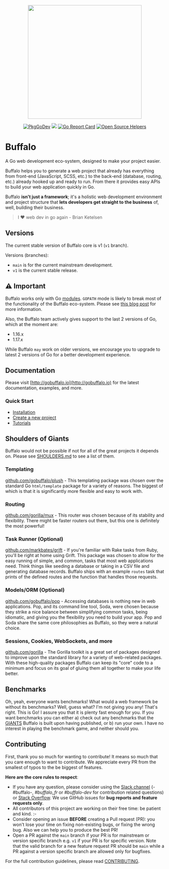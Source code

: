 <p align="center"><img src="https://raw.githubusercontent.com/gobuffalo/buffalo/master/logo.svg" width="360"></p>

<p align="center">
<a href="https://pkg.go.dev/github.com/thegodwinproject/buffalo"><img src="https://pkg.go.dev/badge/github.com/thegodwinproject/buffalo" alt="PkgGoDev"></a>
<a href="https://github.com/thegodwinproject/buffalo/actions/workflows/standard-go-test.yml"><img src="https://github.com/thegodwinproject/buffalo/actions/workflows/standard-go-test.yml/badge.svg"></a>
<a href="https://goreportcard.com/report/github.com/thegodwinproject/buffalo"><img src="https://goreportcard.com/badge/github.com/thegodwinproject/buffalo" alt="Go Report Card" /></a>
<a href="https://www.codetriage.com/gobuffalo/buffalo"><img src="https://www.codetriage.com/gobuffalo/buffalo/badges/users.svg" alt="Open Source Helpers" /></a>
</p>

# Buffalo

A Go web development eco-system, designed to make your project easier.

Buffalo helps you to generate a web project that already has everything from front-end (JavaScript, SCSS, etc.) to the back-end (database, routing, etc.) already hooked up and ready to run. From there it provides easy APIs to build your web application quickly in Go.

Buffalo **isn't just a framework**; it's a holistic web development environment and project structure that **lets developers get straight to the business** of, well, building their business.

> I :heart: web dev in go again - Brian Ketelsen

## Versions

The current stable version of Buffalo core is v1 (`v1` branch).

Versions (branches):
* `main` is for the current mainstream development.
* `v1` is the current stable release.

## ⚠️ Important

Buffalo works only with Go [modules](https://blog.golang.org/using-go-modules). `GOPATH` mode is likely to break most of the functionality of the Buffalo eco-system. Please see [this blog post](https://blog.gobuffalo.io/the-road-to-1-0-requiring-modules-5672c6b015e5) for more information.

Also, the Buffalo team actively gives support to the last 2 versions of Go, which at the moment are:

- 1.16.x
- 1.17.x

While Buffalo `may` work on older versions, we encourage you to upgrade to latest 2 versions of Go for a better development experience.

## Documentation

Please visit [http://gobuffalo.io](http://gobuffalo.io) for the latest documentation, examples, and more.

### Quick Start

- [Installation](https://gobuffalo.io/documentation/getting_started/installation)
- [Create a new project](https://gobuffalo.io/documentation/getting_started/new-project)
- [Tutorials](https://gobuffalo.io/documentation/tutorials/)

## Shoulders of Giants

Buffalo would not be possible if not for all of the great projects it depends on. Please see [SHOULDERS.md](SHOULDERS.md) to see a list of them.

### Templating

[github.com/gobuffalo/plush](https://github.com/gobuffalo/plush) - This templating package was chosen over the standard Go `html/template` package for a variety of reasons. The biggest of which is that it is significantly more flexible and easy to work with.

### Routing

[github.com/gorilla/mux](https://github.com/gorilla/mux) - This router was chosen because of its stability and flexibility. There might be faster routers out there, but this one is definitely the most powerful!

### Task Runner (Optional)

[github.com/markbates/grift](https://github.com/markbates/grift) - If you're familiar with Rake tasks from Ruby, you'll be right at home using Grift. This package was chosen to allow for the easy running of simple, and common, tasks that most web applications need. Think things like seeding a database or taking in a CSV file and generating database records. Buffalo ships with an example `routes` task that prints of the defined routes and the function that handles those requests.

### Models/ORM (Optional)

[github.com/gobuffalo/pop](https://github.com/gobuffalo/pop) - Accessing databases is nothing new in web applications. Pop, and its command line tool, Soda, were chosen because they strike a nice balance between simplifying common tasks, being idiomatic, and giving you the flexibility you need to build your app. Pop and Soda share the same core philosophies as Buffalo, so they were a natural choice.

### Sessions, Cookies, WebSockets, and more

[github.com/gorilla](https://github.com/gorilla) - The Gorilla toolkit is a great set of packages designed to improve upon the standard library for a variety of web-related packages. With these high-quality packages Buffalo can keep its "core" code to a minimum and focus on its goal of gluing them all together to make your life better.

## Benchmarks

Oh, yeah, everyone wants benchmarks! What would a web framework be without its benchmarks? Well, guess what? I'm not giving you any! That's right. This is Go! I assure you that it is plenty fast enough for you. If you want benchmarks you can either a) check out any benchmarks that the [GIANTS](SHOULDERS.md) Buffalo is built upon having published, or b) run your own. I have no interest in playing the benchmark game, and neither should you.

## Contributing

First, thank you so much for wanting to contribute! It means so much that you care enough to want to contribute. We appreciate every PR from the smallest of typos to the be biggest of features.

**Here are the core rules to respect**:

- If you have any question, please consider using the
  [Slack channel](https://gophers.slack.com/messages/buffalo/) (-#buffalo-,
  *#buffalo_fr* or *#buffalo-dev* for contribution related questions) or
  [Stack Overflow](https://stackoverflow.com/questions/tagged/buffalo).
  We use GitHub issues for **bug reports and feature requests only**.
- All contributors of this project are working on their free time: be patient
  and kind. :-
- Consider opening an issue **BEFORE** creating a Pull request (PR): you won't
  lose your time on fixing non-existing bugs, or fixing the wrong bug. Also we
  can help you to produce the best PR!
- Open a PR against the `main` branch if your PR is for mainstream or version
  specific branch e.g. `v1` if your PR is for specific version.
  Note that the valid branch for a new feature request PR should be `main`
  while a PR against a version specific branch are allowed only for bugfixes.

For the full contribution guidelines, please read [CONTRIBUTING](.github/CONTRIBUTING.md).
